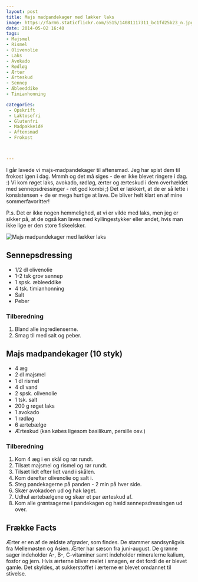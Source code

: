 ```yaml
---
layout: post
title: Majs madpandekager med lækker laks
image: https://farm6.staticflickr.com/5515/14081117311_bc1fd25b23_n.jpg
date: 2014-05-02 16:40
tags:
- Majsmel
- Rismel
- Olivenolie
- Laks
- Avokado
- Rødløg
- Ærter
- Ærteskud
- Sennep
- Æbleeddike
- Timianhonning

categories:
 - Opskrift
 - Laktosefri
 - Glutenfri
 - Madpakkeidé
 - Aftensmad
 - Frokost



---
```


I går lavede vi majs-madpandekager til aftensmad. Jeg har spist dem til frokost igen i dag. Mmmh og det må siges - de er ikke blevet ringere i dag. :) Vi kom røget laks, avokado, rødløg, ærter og ærteskud i dem overhældet med sennepsdressinger - ret god kombi ;) Det er lækkert, at de er så lette i konsistensen + de er mega hurtige at lave. De bliver helt klart en af mine sommerfavoritter! 

P.s. Det er ikke nogen hemmelighed, at vi er vilde med laks, men jeg er sikker på, at de også kan laves med kyllingestykker eller andet, hvis man ikke lige er den store fiskeelsker.




![Majs madpandekager med lækker laks](https://farm6.staticflickr.com/5515/14081117311_bc1fd25b23_z.jpg)


## Sennepsdressing 
- 1/2 dl olivenolie
- 1-2 tsk grov sennep
- 1 spsk. æbleeddike
- 4 tsk. timianhonning
- Salt
- Peber

### Tilberedning
1. Bland alle ingredienserne.
2. Smag til med salt og peber.


## Majs madpandekager (10 styk)
- 4 æg
- 2 dl majsmel
- 1 dl rismel
- 4 dl vand
- 2 spsk. olivenolie
- 1 tsk. salt
- 200 g røget laks
- 1 avokado
- 1 rødløg
-  6 ærtebælge
- Ærteskud (kan købes ligesom basilikum, persille osv.)




### Tilberedning
1. Kom 4 æg i en skål og rør rundt.
2. Tilsæt majsmel og rismel og rør rundt.
3. Tilsæt lidt efter lidt vand i skålen.
4. Kom derefter olivenolie og salt i.
5. Steg pandekagerne på panden - 2 min på hver side.
6. Skær avokadoen ud og hak løget.
7. Udhul ærtebælgene og skær et par ærteskud af.
8. Kom alle grøntsagerne i pandekagen og hæld sennepsdressingen ud over.

















## Frække Facts
Ærter er en af de ældste afgrøder, som findes. De stammer sandsynligvis fra Mellemøsten og Asien. Ærter har sæson fra juni-august. De grønne sager indeholder A-, B-, C-vitaminer samt indeholder mineralerne kalium, fosfor og jern. Hvis ærterne bliver melet i smagen, er det fordi de er blevet gamle. Det skyldes, at sukkerstoffet i ærterne er blevet omdannet til stivelse. 